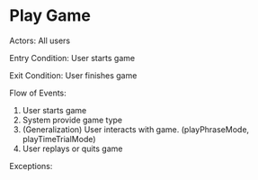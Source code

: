 # Play Game

Actors: All users

Entry Condition: User starts game

Exit Condition: User finishes game

Flow of Events:

1. User starts game
2. System provide game type
3. (Generalization) User interacts with game. (playPhraseMode, playTimeTrialMode)
4. User replays or quits game

Exceptions:
